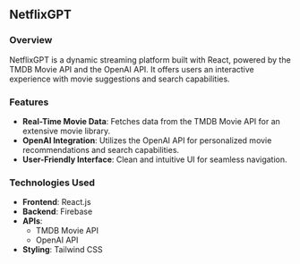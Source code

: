 ## NetflixGPT

### Overview

NetflixGPT is a dynamic streaming platform built with React, powered by the TMDB Movie API and the OpenAI API. It offers users an interactive experience with movie suggestions and search capabilities.

### Features

- **Real-Time Movie Data**: Fetches data from the TMDB Movie API for an extensive movie library.
- **OpenAI Integration**: Utilizes the OpenAI API for personalized movie recommendations and search capabilities.
- **User-Friendly Interface**: Clean and intuitive UI for seamless navigation.

### Technologies Used

- **Frontend**: React.js
- **Backend**: Firebase
- **APIs**:
  - TMDB Movie API
  - OpenAI API
- **Styling**: Tailwind CSS
